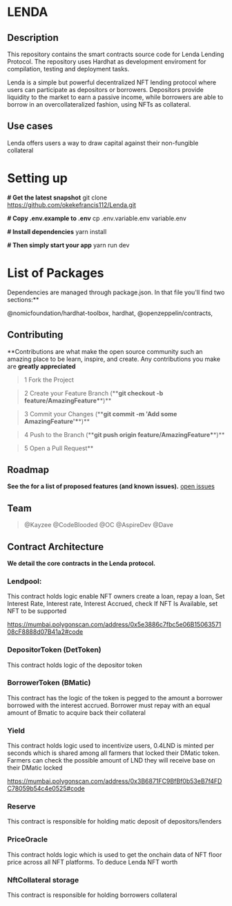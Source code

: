 # LENDA

## Description

This repository contains the smart contracts source code for Lenda Lending Protocol. The repository uses Hardhat as development enviroment for compilation, testing and deployment tasks.

Lenda is a simple but powerful decentralized NFT lending protocol where users can participate as depositors or borrowers. Depositors provide liquidity to the market to earn a passive income, while borrowers are able to borrow in an overcollateralized fashion, using NFTs as collateral.

## Use cases

Lenda offers users a way to draw capital against their non-fungible collateral

# Setting up

**# Get the latest snapshot**
git clone https://github.com/okekefrancis112/Lenda.git

**# Copy .env.example to .env**
cp .env.variable.env variable.env

**# Install dependencies**
yarn install

**# Then simply start your app**
yarn run dev

# List of Packages

Dependencies are managed through package.json\. In that file you'll find two sections:\*\*

@nomicfoundation/hardhat-toolbox,
hardhat,
@openzeppelin/contracts,

## Contributing

**Contributions are what make the open source community such an amazing place to be learn, inspire, and create. Any contributions you make are **greatly appreciated** 


> 1 Fork the Project

> 2 Create your Feature Branch (\*\***git checkout -b feature/AmazingFeature\***\*)**

> 3 Commit your Changes (\*\***git commit -m 'Add some AmazingFeature'\***\*)**

> 4 Push to the Branch (\*\***git push origin feature/AmazingFeature\***\*)**

> 5 Open a Pull Request**

## Roadmap

**See the for a list of proposed features (and known issues).** [open issues](https://github.com/github_username/repo_name/issues)

## Team

> @Kayzee
> @CodeBlooded
> @OC
> @AspireDev
> @Dave


## Contract Architecture

**We detail the core contracts in the Lenda protocol.**

### Lendpool: 
  This contract holds logic enable NFT owners create a loan, repay a loan, Set Interest Rate, Interest rate, Interest Accrued, check If NFT Is Available, set NFT to be supported 

  https://mumbai.polygonscan.com/address/0x5e3886c7fbc5e06B1506357108cF8888d07B41a2#code

### DepositorToken (DetToken)
  This contract holds logic of the depositor token


### BorrowerToken (BMatic)
  This contract has the logic of the token is pegged to the amount a borrower borrowed with the interest accrued. Borrower must repay with an equal amount of Bmatic to acquire back their collateral



### Yield
  This contract holds logic used to incentivize users, 0.4LND is minted per seconds which is shared among all farmers that locked their DMatic token. Farmers can check the possible amount of LND they will receive base on their DMatic locked

  https://mumbai.polygonscan.com/address/0x3B6871FC9BfBf0b53eB7f4FDC78059b54c4e0525#code

### Reserve
  This contract is responsible for holding matic deposit of depositors/lenders


### PriceOracle
  This contract holds logic which is used to get the onchain data of NFT floor price across all NFT platforms. To deduce Lenda NFT worth


### NftCollateral storage
  This contract is responsible for holding borrowers collateral


